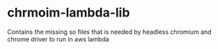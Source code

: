 # chrmoim-lambda-lib
Contains the missing so files that is needed by headless chromium and chrome driver to run in aws lambda

